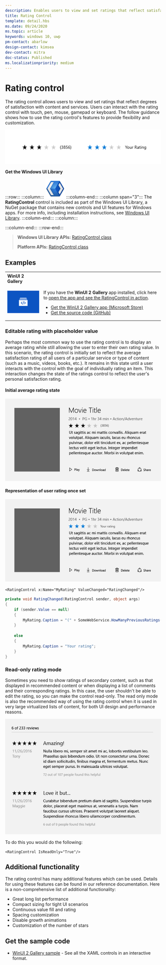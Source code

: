```yaml
---
description: Enables users to view and set ratings that reflect satisfaction with content and services. 
title: Rating Control
template: detail.hbs
ms.date: 09/24/2020
ms.topic: article
keywords: windows 10, uwp
pm-contact: abarlow
design-contact: kimsea
dev-contact: mitra
doc-status: Published
ms.localizationpriority: medium
---
```

# Rating control

The rating control allows users to view and set ratings that reflect degrees of satisfaction with content and services. Users can interact with the rating control with touch, pen, mouse, gamepad or keyboard. The follow guidance shows how to use the rating control's features to provide flexibility and customization.

![Example of Rating Control](images/rating_rs2_doc_ratings_intro.png)

**Get the Windows UI Library**

:::row:::
   :::column:::
      ![WinUI logo](images/winui-logo-64x64.png)
   :::column-end:::
   :::column span="3":::
      The **RatingControl** control is included as part of the Windows UI Library, a NuGet package that contains new controls and UI features for Windows apps. For more info, including installation instructions, see [Windows UI Library](/uwp/toolkits/winui/).
   :::column-end:::
   :::column:::

   :::column-end:::
:::row-end:::

> **Windows UI Library APIs:** [RatingControl class](/uwp/api/microsoft.ui.xaml.controls.ratingcontrol)
>
> **Platform APIs:** [RatingControl class](/uwp/api/windows.ui.xaml.controls.ratingcontrol)

## Examples

<table>
<th align="left">WinUI 2 Gallery<th>
<tr>
<td><img src="images/xaml-controls-gallery-app-icon-sm.png" alt="WinUI Gallery"></img></td>
<td>
    <p>If you have the <strong>WinUI 2 Gallery</strong> app installed, click here to <a href="winui2gallery:/item/RatingControl">open the app and see the RatingControl in action</a>.</p>
    <ul>
    <li><a href="https://www.microsoft.com/store/productId/9MSVH128X2ZT">Get the WinUI 2 Gallery app (Microsoft Store)</a></li>
    <li><a href="https://github.com/Microsoft/WinUI-Gallery">Get the source code (GitHub)</a></li>
    </ul>
</td>
</tr>
</table>

### Editable rating with placeholder value

Perhaps the most common way to use the rating control is to display an average rating while still allowing the user to enter their own rating value. In this scenario, the rating control is initially set to reflect the average satisfaction rating of all users of a particular service or type of content (such as a music, videos, books, etc.). It remains in this state until a user interacts with the control with the goal of individually rating an item. This interaction changes the state of the ratings control to reflect the user's personal satisfaction rating.

#### Initial average rating state
![Initial Average Rating State](images/rating_rs2_doc_movie_aggregate.png)

#### Representation of user rating once set

![Representation of User Rating Once Set](images/rating_rs2_doc_movie_user.png)

```XAML
<RatingControl x:Name="MyRating" ValueChanged="RatingChanged"/>
```

```csharp
private void RatingChanged(RatingControl sender, object args)
{
    if (sender.Value == null)
    {
        MyRating.Caption = "(" + SomeWebService.HowManyPreviousRatings() + ")";
    }

    else
    {
        MyRating.Caption = "Your rating";
    }
}
```

### Read-only rating mode

Sometimes you need to show ratings of secondary content, such as that displayed in recommended content or when displaying a list of comments and their corresponding ratings. In this case, the user shouldn't be able to edit the rating, so you can make the control read-only.
The read only mode is also the recommended way of using the rating control when it is used in very large virtualized lists of content, for both UI design and performance reasons.

![Read-Only Long List](images/rating_rs2_doc_reviews.png)

To do this you would do the following:

```XAML
<RatingControl IsReadOnly="True"/>
```

## Additional functionality

The rating control has many additional features which can be used. Details for using these features can be found in our reference documentation.
Here is a non-comprehensive list of additional functionality:
-   Great long list performance
-   Compact sizing for tight UI scenarios
-   Continuous value fill and rating
-   Spacing customization
-   Disable growth animations
-   Customization of the number of stars

## Get the sample code

- [WinUI 2 Gallery sample](https://github.com/Microsoft/WinUI-Gallery) - See all the XAML controls in an interactive format.
